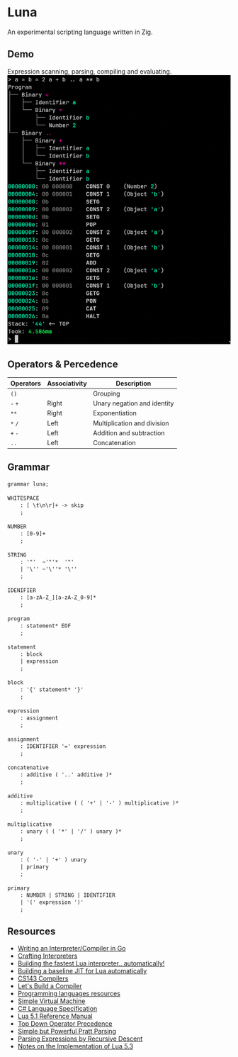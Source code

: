 # Luna
An experimental scripting language written in Zig.

## Demo
Expression scanning, parsing, compiling and evaluating.
![Screenshot](assets/screenshot.png)

## Operators & Percedence
| Operators | Associativity | Description |
|-----------|---------------|-------------|
| `()`      |               | Grouping |
| `-` `+`   | Right         | Unary negation and identity |
| `**`      | Right         | Exponentiation |
| `*` `/`   | Left          | Multiplication and division |
| `+` `-`   | Left          | Addition and subtraction |
| `..`      | Left          | Concatenation |

## Grammar
```g4
grammar luna;

WHITESPACE
    : [ \t\n\r]+ -> skip
    ;

NUMBER
    : [0-9]+
    ;

STRING
    : '"'  ~'"'*  '"'
    | '\'' ~'\''* '\''
    ;

IDENIFIER
    : [a-zA-Z_][a-zA-Z_0-9]*
    ;

program
    : statement* EOF
    ;

statement
    : block
    | expression
    ;

block
    : '{' statement* '}'
    ;

expression
    : assignment
    ;

assignment
    : IDENTIFIER '=' expression
    ;

concatenative
    : additive ( '..' additive )*
    ;

additive
    : multiplicative ( ( '+' | '-' ) multiplicative )*
    ;

multiplicative
    : unary ( ( '*' | '/' ) unary )*
    ;

unary
    : ( '-' | '+' ) unary
    | primary
    ;

primary
    : NUMBER | STRING | IDENTIFIER
    | '(' expression ')'
    ;
```

## Resources
* [Writing an Interpreter/Compiler in Go](https://interpreterbook.com/)
* [Crafting Interpreters](https://craftinginterpreters.com/)
* [Building the fastest Lua interpreter.. automatically!](https://sillycross.github.io/2022/11/22/2022-11-22/)
* [Building a baseline JIT for Lua automatically](https://sillycross.github.io/2023/05/12/2023-05-12/)
* [CS143 Compilers](https://web.stanford.edu/class/archive/cs/cs143/cs143.1128/)
* [Let's Build a Compiler](https://compilers.iecc.com/crenshaw/)
* [Programming languages resources](https://bernsteinbear.com/pl-resources/)
* [Simple Virtual Machine](https://www.bartoszsypytkowski.com/simple-virtual-machine/)
* [C# Language Specification](https://learn.microsoft.com/en-us/dotnet/csharp/language-reference/language-specification/readme)
* [Lua 5.1 Reference Manual](https://www.lua.org/manual/5.1/)
* [Top Down Operator Precedence](https://crockford.com/javascript/tdop/tdop.html)
* [Simple but Powerful Pratt Parsing](https://matklad.github.io/2020/04/13/simple-but-powerful-pratt-parsing.html)
* [Parsing Expressions by Recursive Descent](https://www.engr.mun.ca/~theo/Misc/exp_parsing.htm)
* [Notes on the Implementation of Lua 5.3](https://poga.github.io/lua53-notes/introduction.html)
